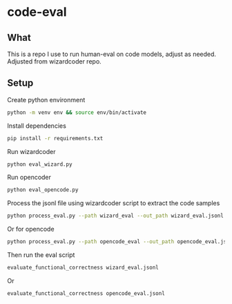 # code-eval

## What

This is a repo I use to run human-eval on code models, adjust as needed. Adjusted from wizardcoder repo.

## Setup

Create python environment

```sh
python -m venv env && source env/bin/activate
```

Install dependencies

```sh
pip install -r requirements.txt
```

Run wizardcoder

```sh
python eval_wizard.py
```

Run opencoder

```sh
python eval_opencode.py
```

Process the jsonl file using wizardcoder script to extract the code samples

```sh
python process_eval.py --path wizard_eval --out_path wizard_eval.jsonl --add_prompt
```

Or for opencode

```sh
python process_eval.py --path opencode_eval --out_path opencode_eval.jsonl --add_prompt
```

Then run the eval script

```sh
evaluate_functional_correctness wizard_eval.jsonl
```

Or

```sh
evaluate_functional_correctness opencode_eval.jsonl
```